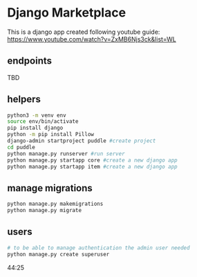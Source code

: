 # Django Marketplace
This is a django app created following youtube guide: https://www.youtube.com/watch?v=ZxMB6Njs3ck&list=WL

## endpoints
TBD

## helpers
```bash
python3 -m venv env
source env/bin/activate
pip install django
python -m pip install Pillow
django-admin startproject puddle #create project
cd puddle
python manage.py runserver #run server
python manage.py startapp core #create a new django app
python manage.py startapp item #create a new django app
```

## manage migrations
```bash
python manage.py makemigrations
python manage.py migrate
```

## users
```bash
# to be able to manage authentication the admin user needed
python manage.py create superuser
```

44:25